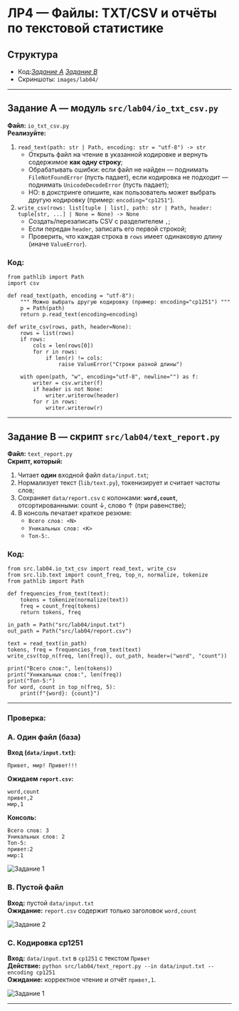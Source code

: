 # ЛР4 — Файлы: TXT/CSV и отчёты по текстовой статистике

## Структура
- Код:*[Задание А](io_txt_csv.py/)*
      *[Задание В](text_report.py/)*
- Скриншоты: `images/lab04/`

---

## Задание A — модуль `src/lab04/io_txt_csv.py`
**Файл:** `io_txt_csv.py`  
**Реализуйте:** 
1. `read_text(path: str | Path, encoding: str = "utf-8") -> str`  
   - Открыть файл на чтение в указанной кодировке и вернуть содержимое **как одну строку**;  
   - Обрабатывать ошибки: если файл не найден — поднимать `FileNotFoundError` (пусть падает), если кодировка не подходит — поднимать `UnicodeDecodeError` (пусть падает);  
   - НО: в докстринге опишите, как пользователь может выбрать другую кодировку (пример: `encoding="cp1251"`).
2. `write_csv(rows: list[tuple | list], path: str | Path, header: tuple[str, ...] | None = None) -> None`  
   - Создать/перезаписать CSV с разделителем `,`;  
   - Если передан `header`, записать его первой строкой;  
   - Проверить, что каждая строка в `rows` имеет одинаковую длину (иначе `ValueError`).
### Код:
```
from pathlib import Path
import csv

def read_text(path, encoding = "utf-8"):
    """ Можно выбрать другую кодировку (пример: encoding="cp1251") """
    p = Path(path)
    return p.read_text(encoding=encoding)

def write_csv(rows, path, header=None):
    rows = list(rows)
    if rows:
        cols = len(rows[0])
        for r in rows:
            if len(r) != cols:
                raise ValueError("Строки разной длины")

    with open(path, "w", encoding="utf-8", newline="") as f:
        writer = csv.writer(f)
        if header is not None:
            writer.writerow(header)
        for r in rows:
            writer.writerow(r)
```

---

## Задание B — скрипт `src/lab04/text_report.py`
**Файл:** `text_report.py`  
**Скрипт, который:**  
1) Читает **один** входной файл `data/input.txt`; 
2) Нормализует текст (`lib/text.py`), токенизирует и считает частоты слов;  
3) Сохраняет `data/report.csv` c колонками: **`word,count`**, отсортированными: count ↓, слово ↑ (при равенстве);  
4) В консоль печатает краткое резюме:  
   - `Всего слов: <N>`  
   - `Уникальных слов: <K>`  
   - `Топ-5:`.
### Код:
```
from src.lab04.io_txt_csv import read_text, write_csv
from src.lib.text import count_freq, top_n, normalize, tokenize
from pathlib import Path

def frequencies_from_text(text):
    tokens = tokenize(normalize(text))
    freq = count_freq(tokens)
    return tokens, freq

in_path = Path("src/lab04/input.txt")
out_path = Path("src/lab04/report.csv")

text = read_text(in_path)
tokens, freq = frequencies_from_text(text)
write_csv(top_n(freq, len(freq)), out_path, header=("word", "count"))

print("Всего слов:", len(tokens))
print("Уникальных слов:", len(freq))
print("Топ-5:")
for word, count in top_n(freq, 5):
    print(f"{word}: {count}")
```

---

### Проверка:
### A. Один файл (база)
**Вход (`data/input.txt`):**
```
Привет, мир! Привет!!!
```
**Ожидаем `report.csv`:**
```
word,count
привет,2
мир,1
```
**Консоль:**
```
Всего слов: 3
Уникальных слов: 2
Топ-5:
привет:2
мир:1
```


![Задание 1](../../images/lab04/1.png)

### B. Пустой файл
**Вход:** пустой `data/input.txt`  
**Ожидание:** `report.csv` содержит только заголовок `word,count`


![Задание 2](../../images/lab04/2.png)


### C. Кодировка cp1251
**Вход:** `data/input.txt` в `cp1251` с текстом `Привет`  
**Действие:** `python src/lab04/text_report.py --in data/input.txt --encoding cp1251`  
**Ожидание:** корректное чтение и отчёт `привет,1`.


![Задание 1](../../images/lab04/3.png)

---
